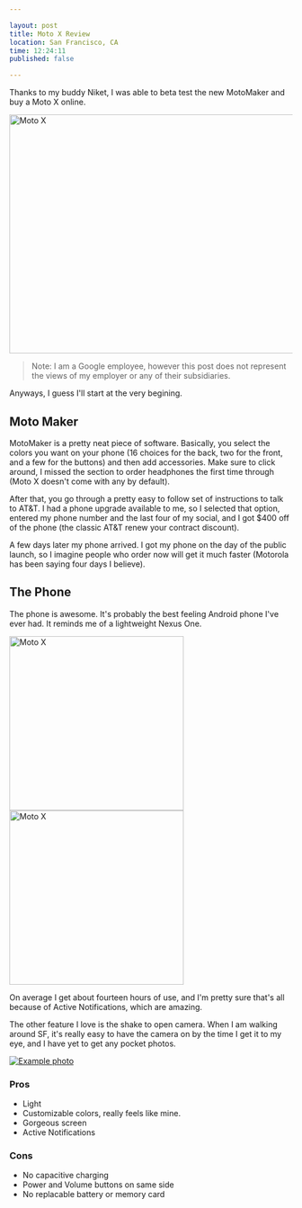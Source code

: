 ```yaml
---

layout: post
title: Moto X Review
location: San Francisco, CA
time: 12:24:11
published: false

---
```


Thanks to my buddy Niket, I was able to beta test the new MotoMaker and buy a Moto X online.

<a href="http://www.flickr.com/photos/icco/10483966295/" title="Moto X by Nat W, on Flickr"><img src="http://farm6.staticflickr.com/5477/10483966295_633282d54d_z.jpg" width="640" height="425" alt="Moto X"></a>

 > Note: I am a Google employee, however this post does not represent the views of my employer or any of their subsidiaries.

Anyways, I guess I'll start at the very begining.

## Moto Maker

MotoMaker is a pretty neat piece of software. Basically, you select the colors you want on your phone (16 choices for the back, two for the front, and a few for the buttons) and then add accessories. Make sure to click around, I missed the section to order headphones the first time through (Moto X doesn't come with any by default).

After that, you go through a pretty easy to follow set of instructions to talk to AT&amp;T. I had a phone upgrade available to me, so I selected that option, entered my phone number and the last four of my social, and I got $400 off of the phone (the classic AT&amp;T renew your contract discount).

A few days later my phone arrived. I got my phone on the day of the public launch, so I imagine people who order now will get it much faster (Motorola has been saying four days I believe).

## The Phone

The phone is awesome. It's probably the best feeling Android phone I've ever had. It reminds me of a lightweight Nexus One.

<a href="http://www.flickr.com/photos/icco/10483969616/" title="Moto X by Nat W, on Flickr"><img src="http://farm3.staticflickr.com/2805/10483969616_1b51968848_n.jpg" width="310" alt="Moto X"></a> <a href="http://www.flickr.com/photos/icco/10483962395/" title="Moto X by Nat W, on Flickr"><img src="http://farm3.staticflickr.com/2841/10483962395_7f7e24fa63_n.jpg" width="310" alt="Moto X"></a>

On average I get about fourteen hours of use, and I'm pretty sure that's all because of Active Notifications, which are amazing.

The other feature I love is the shake to open camera. When I am walking around SF, it's really easy to have the camera on by the time I get it to my eye, and I have yet to get any pocket photos.

[![Example photo](http://farm3.staticflickr.com/2848/10288264523_f6e4339acb_z.jpg)](http://www.flickr.com/photos/icco/10288264523/)

### Pros

 * Light
 * Customizable colors, really feels like mine.
 * Gorgeous screen
 * Active Notifications

### Cons

 * No capacitive charging
 * Power and Volume buttons on same side
 * No replacable battery or memory card

